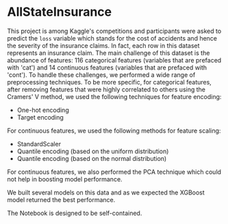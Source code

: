 # AllStateInsurance
This project is among Kaggle's competitions and participants were asked to predict the `loss` variable which stands for the cost of accidents and hence the severity of the insurance claims. In fact, each row in this dataset represents an insurance claim. The main challenge of this dataset is the abundance of features: 116 categorical features (variables that are prefaced with 'cat') and 14 continuous features (variables that are prefaced with 'cont'). To handle these challenges, we performed a wide range of preprocessing techniques. To be more specific, for categorical features, after removing features that were highly correlated to others using the Cramers' V method, we used the following techniques for feature encoding:

- One-hot encoding
- Target encoding

For continuous features, we used the following methods for feature scaling: 

- StandardScaler
- Quantile encoding (based on the uniform distribution)
- Quantile encoding (based on the normal distribution)

For continuous features, we also performed the PCA technique which could not help in boosting model performance.

We built several models on this data and as we expected the XGBoost model returned the best performance. 

The Notebook is designed to be self-contained.
